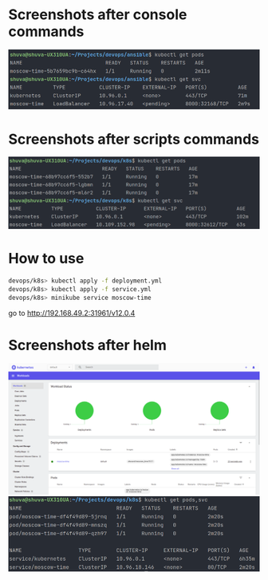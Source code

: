 # Screenshots after console commands
![Logs](pic/9-1.png)

# Screenshots after scripts commands
![Logs](pic/9-2.png)

# How to use
```bash
devops/k8s> kubectl apply -f deployment.yml
devops/k8s> kubectl apply -f service.yml
devops/k8s> minikube service moscow-time
```
go to http://192.168.49.2:31961/v12.0.4

# Screenshots after helm
![Logs](pic/10-1.png)
![Logs](pic/10-2.png)

